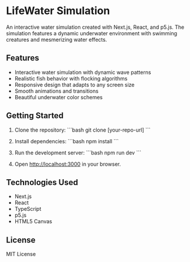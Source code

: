 # LifeWater Simulation

An interactive water simulation created with Next.js, React, and p5.js. The simulation features a dynamic underwater environment with swimming creatures and mesmerizing water effects.

## Features

- Interactive water simulation with dynamic wave patterns
- Realistic fish behavior with flocking algorithms
- Responsive design that adapts to any screen size
- Smooth animations and transitions
- Beautiful underwater color schemes

## Getting Started

1. Clone the repository:
\`\`\`bash
git clone [your-repo-url]
\`\`\`

2. Install dependencies:
\`\`\`bash
npm install
\`\`\`

3. Run the development server:
\`\`\`bash
npm run dev
\`\`\`

4. Open [http://localhost:3000](http://localhost:3000) in your browser.

## Technologies Used

- Next.js
- React
- TypeScript
- p5.js
- HTML5 Canvas

## License

MIT License
